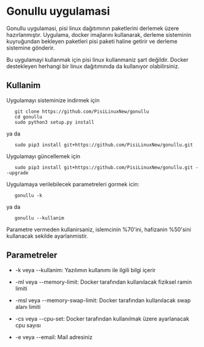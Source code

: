 # Gonullu uygulamasi

Gonullu uygulamasi, pisi linux dağıtımının paketlerini derlemek üzere hazırlanmıştır.
Uygulama, docker imajlarını kullanarak, derleme sisteminin kuyruğundan bekleyen paketleri
pisi paketi haline getirir ve derleme sistemine gönderir.

Bu uygulamayi kullanmak için pisi linux kullanmaniz şart değildir. Docker destekleyen
herhangi bir linux dağıtımınıda da kullanıyor olabilirsiniz.

## Kullanim

Uygulamayı sisteminize indirmek için

  	   git clone https://github.com/PisiLinuxNew/gonullu
  	   cd gonullu
  	   sudo python3 setup.py install
  	   
ya da

  	   sudo pip3 install git+https://github.com/PisiLinuxNew/gonullu.git
  	   
Uygulamayı güncellemek için

  	   sudo pip3 install git+https://github.com/PisiLinuxNew/gonullu.git --upgrade

Uygulamaya verilebilecek parametreleri gormek icin:

  	   gonullu -k

ya da

	   gonullu --kullanim

Parametre vermeden kullanirsaniz, islemcinin %70'ini, hafizanin %50'sini kullanacak sekilde
ayarlanmistir. 

## Parametreler

* -k veya --kullanim:
Yazılımın kullanımı ile ilgili bilgi içerir

* -ml veya --memory-limit:
Docker tarafından kullanılacak fiziksel ramin limiti

* -msl veya --memory-swap-limit:
Docker tarafından kullanılacak swap alanı limiti

* -cs veya --cpu-set:
Docker tarafından kullanılmak üzere ayarlanacak cpu sayısı

* -e veya --email:
Mail adresiniz